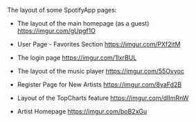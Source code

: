 The layout of some SpotifyApp pages:


- The layout of the main homepage (as a guest)
   https://imgur.com/gUpgf1O

- User Page - Favorites Section
   https://imgur.com/PXf2itM

- The login page
   https://imgur.com/1IxrBUL
  
- The layout of the music player
   https://imgur.com/55Ovyoc

- Register Page for New Artists
   https://imgur.com/8yaFd2B

- Layout of the TopCharts feature
   https://imgur.com/dIImRnW
  
- Artist Homepage
   https://imgur.com/boB2xGu

